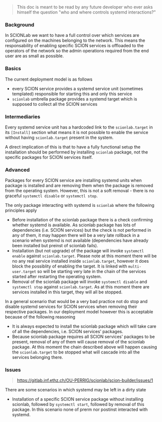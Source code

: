 > This doc is meant to be read by any future developer who ever asks himself the question "who and where controls systemd interactions?"

### Background

In SCIONLab we want to have a full control over which services are configured on the machines belonging to the network. This means the responsability of enabling specific SCION services is offloaded to the operators of the network so the admin operations required from the end user are as small as possible.

### Basics

The current deployment model is as follows
* every SCION service provides a systemd service unit (sometimes templated) responsible for starting this and only this service
* `scionlab` umbrella package provides a systemd target which is supposed to collect all the SCION services

### Intermediaries

Every systemd service unit has a hardcoded link to the `scionlab.target` in its `[Install]` section what means it is not possible to enable the service without having `scionlab.target` present in the system.

A direct implication of this is that to have a fully functional setup the installation should be performed by installing `scionlab` package, not the specific packages for SCION services itself.

### Advanced

Packages for every SCION service are installing systemd units when package is installed and are removing them when the package is removed from the operating system. However, this is not a soft removal - there is no graceful `systemctl disable` or `systemctl stop`.

The only package interacting with systemd is `scionlab` where the following principles apply
* Before installation of the scionlab package there is a check confirming whether systemd is available. As scionlab package has lots of dependencies (i.e. SCION services) but the check is not performed in any of them, it may happen there will be a very late rollback in a scenario when systemd is not available (dependencies have already been installed but preinst of scionlab fails).
* Installation (but not upgrade) of the package will invoke `systemctl enable` against `scionlab.target`. Please note at this moment there will be no any real service installed inside `scionlab.target`, however it does block the possiblity of enabling the target. It is linked with `multi-user.target` so will be starting very late in the chain of the services started after restarting the operating system.
* Removal of the scionlab package will invoke `systemctl disable` and `systemctl stop` against `scionlab.target`. As at this moment there are services installed in this target, they will all be stopped.

In a general scenario that would be a very bad practice not do stop and disable systemd services for SCION services when removing their respective packages. In our deployment model however this is acceptable because of the following reasoning
* It is always expected to install the scionlab package which will take care of all the dependencies, i.e. SCION services' packages.
* Because scionlab package requires all SCION services' packages to be present, removal of any of them will cause removal of the scionlab package. At this moment the chain described above will happen causing the `scionlab.target` to be stopped what will cascade into all the services belonging there.

### Issues

> https://gitlab.inf.ethz.ch/OU-PERRIG/scionlab/scion-builder/issues/1

There are some scenarios in which systemd may be left in a dirty state
* Installation of a specific SCION service package without installing scionlab, followed by `systemctl start`, followed by removal of this package. In this scenario none of prerm nor postinst interacted with systemd.
